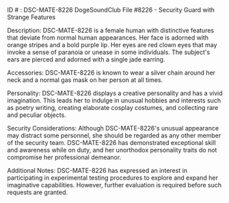 ID # : DSC-MATE-8226
DogeSoundClub File #8226 - Security Guard with Strange Features

Description:
DSC-MATE-8226 is a female human with distinctive features that deviate from normal human appearances. Her face is adorned with orange stripes and a bold purple lip. Her eyes are red clown eyes that may invoke a sense of paranoia or unease in some individuals. The subject's ears are pierced and adorned with a single jade earring.

Accessories:
DSC-MATE-8226 is known to wear a silver chain around her neck and a normal gas mask on her person at all times.

Personality:
DSC-MATE-8226 displays a creative personality and has a vivid imagination. This leads her to indulge in unusual hobbies and interests such as poetry writing, creating elaborate cosplay costumes, and collecting rare and peculiar objects.

Security Considerations:
Although DSC-MATE-8226's unusual appearance may distract some personnel, she should be regarded as any other member of the security team. DSC-MATE-8226 has demonstrated exceptional skill and awareness while on duty, and her unorthodox personality traits do not compromise her professional demeanor.

Additional Notes:
DSC-MATE-8226 has expressed an interest in participating in experimental testing procedures to explore and expand her imaginative capabilities. However, further evaluation is required before such requests are granted.